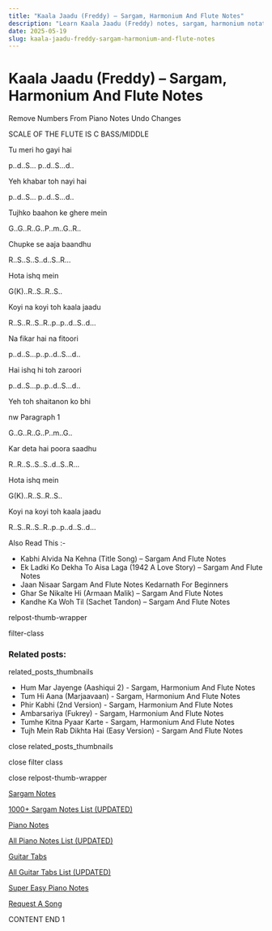 ```yaml
---
title: "Kaala Jaadu (Freddy) – Sargam, Harmonium And Flute Notes"
description: "Learn Kaala Jaadu (Freddy) notes, sargam, harmonium notations and flute notes. Easy step-by-step tutorial for beginners."
date: 2025-05-19
slug: kaala-jaadu-freddy-sargam-harmonium-and-flute-notes
---
```


# Kaala Jaadu (Freddy) – Sargam, Harmonium And Flute Notes

Remove Numbers From Piano Notes
Undo Changes

SCALE OF THE FLUTE IS C BASS/MIDDLE

Tu meri ho gayi hai

p..d..S… p..d..S…d..

Yeh khabar toh nayi hai

p..d..S… p..d..S…d..

Tujhko baahon ke ghere mein

G..G..R..G..P..m..G..R..

Chupke se aaja baandhu

R..S..S..S..d..S..R…

Hota ishq mein

G(K)..R..S..R..S..

Koyi na koyi toh kaala jaadu

R..S..R..S..R..p..p..d..S..d…

Na fikar hai na fitoori

p..d..S…p..p..d..S…d..

Hai ishq hi toh zaroori

p..d..S…p..p..d..S…d..

Yeh toh shaitanon ko bhi

nw Paragraph 1

G..G..R..G..P..m..G..

Kar deta hai poora saadhu

R..R..S..S..S..d..S..R…

Hota ishq mein

G(K)..R..S..R..S..

Koyi na koyi toh kaala jaadu

R..S..R..S..R..p..p..d..S..d…

Also Read This :-

* Kabhi Alvida Na Kehna (Title Song) – Sargam And Flute Notes
* Ek Ladki Ko Dekha To Aisa Laga (1942 A Love Story) – Sargam And Flute Notes
* Jaan Nisaar Sargam And Flute Notes Kedarnath For Beginners
* Ghar Se Nikalte Hi (Armaan Malik) – Sargam And Flute Notes
* Kandhe Ka Woh Til (Sachet Tandon) – Sargam And Flute Notes

relpost-thumb-wrapper

filter-class

### Related posts:

related_posts_thumbnails

* Hum Mar Jayenge (Aashiqui 2) - Sargam, Harmonium And Flute Notes
* Tum Hi Aana (Marjaavaan) - Sargam, Harmonium And Flute Notes
* Phir Kabhi (2nd Version) - Sargam, Harmonium And Flute Notes
* Ambarsariya (Fukrey) - Sargam, Harmonium And Flute Notes
* Tumhe Kitna Pyaar Karte - Sargam, Harmonium And Flute Notes
* Tujh Mein Rab Dikhta Hai (Easy Version) - Sargam And Flute Notes

close related_posts_thumbnails

close filter class

close relpost-thumb-wrapper

[Sargam Notes](/sargam-notes.html)

[1000+ Sargam Notes List (UPDATED)](/all-songs-list-sargam-notes.html)

[Piano Notes](/piano-notes.html)

[All Piano Notes List (UPDATED)](/all-songs-list-piano-notes.html)

[Guitar Tabs](/guitar-tabs.html)

[All Guitar Tabs List (UPDATED)](/all-songs-list-guitar-tabs.html)

[Super Easy Piano Notes](https://studywall.in/)

[Request A Song](/request-a-song.html)

CONTENT END 1

